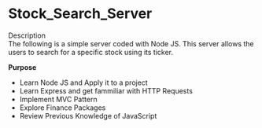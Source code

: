 # Stock_Search_Server


<stong> Description </strong> <br>
The following is a simple server coded with Node JS. This server allows the users to search for a specific stock using its ticker.
<br>

<strong> Purpose </strong> <br>
 <ul>
 
 <li> Learn Node JS and Apply it to a project</li>
 <li> Learn Express and get fammiliar with HTTP Requests </li>
 <li> Implement MVC Pattern </li>
 <li> Explore Finance Packages </li>
 <li> Review Previous Knowledge of JavaScript</li>
 
 </ul>
